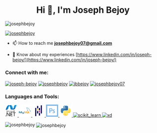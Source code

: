 <h1 align="center">Hi 👋, I'm Joseph Bejoy</h1>
<p align="left"> <img src="https://komarev.com/ghpvc/?username=josephbejoy&label=Profile%20views&color=0e75b6&style=flat" alt="josephbejoy" /> </p>

<p align="left"> <a href="https://github.com/ryo-ma/github-profile-trophy"><img src="https://github-profile-trophy.vercel.app/?username=josephbejoy" alt="josephbejoy" /></a> </p>

- 📫 How to reach me **josephbejoy07@gmail.com**

- 📄 Know about my experiences [https://www.linkedin.com/in/joseph-bejoy/](https://www.linkedin.com/in/joseph-bejoy/)

<h3 align="left">Connect with me:</h3>
<p align="left">
<a href="https://linkedin.com/in/joseph-bejoy" target="blank"><img align="center" src="https://raw.githubusercontent.com/rahuldkjain/github-profile-readme-generator/master/src/images/icons/Social/linked-in-alt.svg" alt="joseph-bejoy" height="30" width="40" /></a>
<a href="https://kaggle.com/josephbejoy" target="blank"><img align="center" src="https://raw.githubusercontent.com/rahuldkjain/github-profile-readme-generator/master/src/images/icons/Social/kaggle.svg" alt="josephbejoy" height="30" width="40" /></a>
<a href="https://instagram.com/jbbejoy" target="blank"><img align="center" src="https://raw.githubusercontent.com/rahuldkjain/github-profile-readme-generator/master/src/images/icons/Social/instagram.svg" alt="jbbejoy" height="30" width="40" /></a>
<a href="https://www.hackerrank.com/josephbejoy07" target="blank"><img align="center" src="https://raw.githubusercontent.com/rahuldkjain/github-profile-readme-generator/master/src/images/icons/Social/hackerrank.svg" alt="josephbejoy07" height="30" width="40" /></a>
</p>

<h3 align="left">Languages and Tools:</h3>
<p align="left"> <a href="https://dotnet.microsoft.com/" target="_blank" rel="noreferrer"> <img src="https://raw.githubusercontent.com/devicons/devicon/master/icons/dot-net/dot-net-original-wordmark.svg" alt="dotnet" width="40" height="40"/> </a> <a href="https://www.mysql.com/" target="_blank" rel="noreferrer"> <img src="https://raw.githubusercontent.com/devicons/devicon/master/icons/mysql/mysql-original-wordmark.svg" alt="mysql" width="40" height="40"/> </a> <a href="https://pandas.pydata.org/" target="_blank" rel="noreferrer"> <img src="https://raw.githubusercontent.com/devicons/devicon/2ae2a900d2f041da66e950e4d48052658d850630/icons/pandas/pandas-original.svg" alt="pandas" width="40" height="40"/> </a> <a href="https://www.photoshop.com/en" target="_blank" rel="noreferrer"> <img src="https://raw.githubusercontent.com/devicons/devicon/master/icons/photoshop/photoshop-line.svg" alt="photoshop" width="40" height="40"/> </a> <a href="https://www.python.org" target="_blank" rel="noreferrer"> <img src="https://raw.githubusercontent.com/devicons/devicon/master/icons/python/python-original.svg" alt="python" width="40" height="40"/> </a> <a href="https://scikit-learn.org/" target="_blank" rel="noreferrer"> <img src="https://upload.wikimedia.org/wikipedia/commons/0/05/Scikit_learn_logo_small.svg" alt="scikit_learn" width="40" height="40"/> </a> <a href="https://www.adobe.com/products/xd.html" target="_blank" rel="noreferrer"> <img src="https://cdn.worldvectorlogo.com/logos/adobe-xd.svg" alt="xd" width="40" height="40"/> </a> </p>

<p><img align="left" src="https://github-readme-stats.vercel.app/api/top-langs?username=josephbejoy&show_icons=true&locale=en&layout=compact" alt="josephbejoy" /></p>

<p>&nbsp;<img align="center" src="https://github-readme-stats.vercel.app/api?username=josephbejoy&show_icons=true&locale=en" alt="josephbejoy" /></p>

